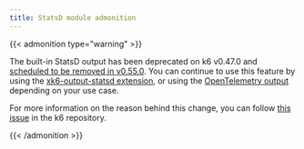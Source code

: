 ```yaml
---
title: StatsD module admonition
---
```


{{< admonition type="warning" >}}

The built-in StatsD output has been deprecated on k6 v0.47.0 and [scheduled to be removed in v0.55.0](https://github.com/grafana/k6/pull/3849). You can continue to use this feature by using the [xk6-output-statsd extension](https://github.com/LeonAdato/xk6-output-statsd), or using the [OpenTelemetry output](https://grafana.com/docs/k6/<K6_VERSION>/results-output/real-time/opentelemetry/) depending on your use case.

For more information on the reason behind this change, you can follow [this issue](https://github.com/grafana/k6/issues/2982) in the k6 repository.

{{< /admonition >}}

